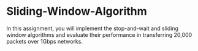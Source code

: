 # Sliding-Window-Algorithm
In this assignment, you will implement the stop-and-wait and sliding window algorithms and evaluate their performance in transferring 20,000 packets over 1Gbps networks.
